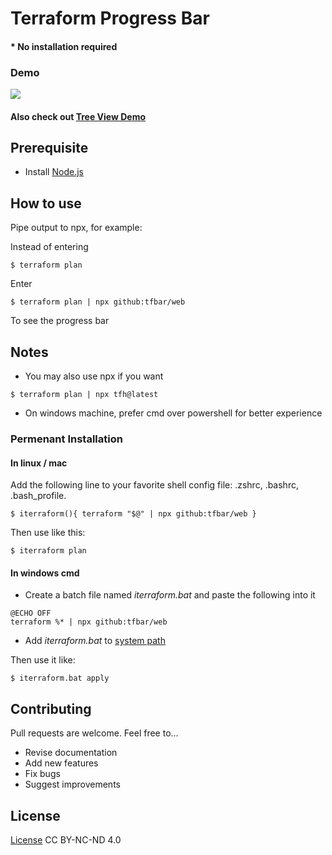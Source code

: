 # Terraform Progress Bar
#### * No installation required

### Demo 

![](https://github.com/tfbar/web/blob/main/npx-tfh.gif)

#### Also check out [Tree View Demo](https://www.youtube.com/watch?v=orrhT1PQYsw)

## Prerequisite
* Install [Node.js](https://nodejs.org/)

## How to use 

Pipe output to npx, for example:

Instead of entering
```
$ terraform plan
```
Enter
```
$ terraform plan | npx github:tfbar/web 
```
To see the progress bar

## Notes

* You may also use npx if you want

```
$ terraform plan | npx tfh@latest
```
* On windows machine, prefer cmd over powershell for better experience

### Permenant Installation

#### In linux / mac 
Add the following line to your favorite shell config file: .zshrc, .bashrc, .bash_profile.
```
$ iterraform(){ terraform "$@" | npx github:tfbar/web }
```
Then use like this:
```
$ iterraform plan
```

#### In windows cmd 
* Create a batch file named *iterraform.bat* and paste the following into it
```
@ECHO OFF 
terraform %* | npx github:tfbar/web
```
* Add *iterraform.bat* to [system path](https://www.mathworks.com/matlabcentral/answers/94933-how-do-i-edit-my-system-path-in-windows)

Then use it like:
```
$ iterraform.bat apply
```

## Contributing

Pull requests are welcome. Feel free to...

- Revise documentation
- Add new features
- Fix bugs
- Suggest improvements

## License
[License](https://htmlpreview.github.io/?https://github.com/oferca/tf/blob/main/LICENSE) CC BY-NC-ND 4.0 <img src="https://encrypted-tbn0.gstatic.com/images?q=tbn:ANd9GcQz6HUcjVjf9BcSd19ld6N-catKylrVJSOU6A&usqp=CAU" height="12" width="55" />
